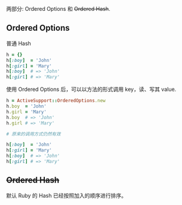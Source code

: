 两部分: Ordered Options 和 ~~Ordered Hash~~.

## Ordered Options

普通 Hash

```ruby
h = {}
h[:boy]  = 'John'
h[:girl] = 'Mary'
h[:boy]  # => 'John'
h[:girl] # => 'Mary'
```

使用 Ordered Options 后，可以以方法的形式调用 key，读、写其 value.

```ruby
h = ActiveSupport::OrderedOptions.new
h.boy  = 'John'
h.girl = 'Mary'
h.boy  # => 'John'
h.girl # => 'Mary'

# 原来的调用方式仍然有效

h[:boy]  = 'John'
h[:girl] = 'Mary'
h[:boy]  # => 'John'
h[:girl] # => 'Mary'
```

## ~~Ordered Hash~~

默认 Ruby 的 Hash 已经按照加入的顺序进行排序。
